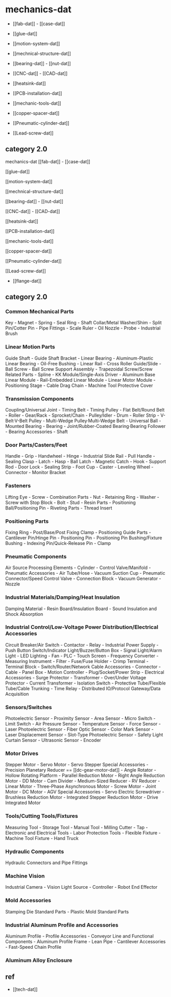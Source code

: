 
# mechanics-dat

- [[fab-dat]] - [[case-dat]]



- [[glue-dat]]

- [[motion-system-dat]]

- [[mechnical-structure-dat]]

- [[bearing-dat]] - [[nut-dat]]

- [[CNC-dat]] - [[CAD-dat]]

- [[heatsink-dat]]

- [[PCB-installation-dat]]

- [[mechanic-tools-dat]]

- [[copper-spacer-dat]]

- [[Pneumatic-cylinder-dat]]

- [[Lead-screw-dat]]


## category 2.0 
mechanics-dat
[[fab-dat]] - [[case-dat]]

[[glue-dat]]

[[motion-system-dat]]

[[mechnical-structure-dat]]

[[bearing-dat]] - [[nut-dat]]

[[CNC-dat]] - [[CAD-dat]]

[[heatsink-dat]]

[[PCB-installation-dat]]

[[mechanic-tools-dat]]

[[copper-spacer-dat]]

[[Pneumatic-cylinder-dat]]

[[Lead-screw-dat]]

- [[flange-dat]]

## category 2.0

### Common Mechanical Parts

Key - Magnet - Spring - Seal Ring - Shaft Collar/Metal Washer/Shim - Split Pin/Cotter Pin - Pipe Fittings - Scale Ruler - Oil Nozzle - Probe - Industrial Brush

### Linear Motion Parts

Guide Shaft - Guide Shaft Bracket - Linear Bearing - Aluminum-Plastic Linear Bearing - Oil-Free Bushing - Linear Rail - Cross Roller Guide/Slide - Ball Screw - Ball Screw Support Assembly - Trapezoidal Screw/Screw Related Parts - Spline - KK Module/Single-Axis Driver - Aluminum Base Linear Module - Rail-Embedded Linear Module - Linear Motor Module - Positioning Stage - Cable Drag Chain - Machine Tool Protective Cover

### Transmission Components

Coupling/Universal Joint - Timing Belt - Timing Pulley - Flat Belt/Round Belt - Roller - Gear/Rack - Sprocket/Chain - Pulley/Idler - Drum - Roller Strip - V-Belt·V-Belt Pulley - Multi-Wedge Pulley·Multi-Wedge Belt - Universal Ball - Mounted Bearing - Bearing - Joint/Rubber-Coated Bearing·Bearing Follower - Bearing Accessories - Shaft

### Door Parts/Casters/Feet

Handle - Grip - Handwheel - Hinge - Industrial Slide Rail - Pull Handle - Sealing Clasp - Latch - Hasp - Ball Latch - Magnetic Catch - Hook - Support Rod - Door Lock - Sealing Strip - Foot Cup - Caster - Leveling Wheel - Connector - Monitor Bracket

### Fasteners

Lifting Eye - Screw - Combination Parts - Nut - Retaining Ring - Washer - Screw with Stop Block - Bolt - Stud - Resin Parts - Positioning Ball/Positioning Pin - Riveting Parts - Thread Insert

### Positioning Parts

Fixing Ring - Post/Base/Post Fixing Clamp - Positioning Guide Parts - Cantilever Pin/Hinge Pin - Positioning Pin - Positioning Pin Bushing/Fixture Bushing - Indexing Pin/Quick-Release Pin - Clamp

### Pneumatic Components

Air Source Processing Elements - Cylinder - Control Valve/Manifold - Pneumatic Accessories - Air Tube/Hose - Vacuum Suction Cup - Pneumatic Connector/Speed Control Valve - Connection Block - Vacuum Generator - Nozzle

### Industrial Materials/Damping/Heat Insulation

Damping Material - Resin Board/Insulation Board - Sound Insulation and Shock Absorption

### Industrial Control/Low-Voltage Power Distribution/Electrical Accessories

Circuit Breaker/Air Switch - Contactor - Relay - Industrial Power Supply - Push Button Switch/Indicator Light/Buzzer/Button Box - Signal Light/Alarm Light - LED Lighting - Fan - PLC - Touch Screen - Frequency Converter - Measuring Instrument - Filter - Fuse/Fuse Holder - Crimp Terminal - Terminal Block - Switch/Router/Network Cable Accessories - Connector - Cable - Panel Box - Motion Controller - Plug/Socket/Power Strip - Electrical Accessories - Surge Protector - Transformer - Over/Under Voltage Protector - Current Transformer - Isolation Switch - Protective Tube/Flexible Tube/Cable Trunking - Time Relay - Distributed IO/Protocol Gateway/Data Acquisition

### Sensors/Switches

Photoelectric Sensor - Proximity Sensor - Area Sensor - Micro Switch - Limit Switch - Air Pressure Sensor - Temperature Sensor - Force Sensor - Laser Photoelectric Sensor - Fiber Optic Sensor - Color Mark Sensor - Laser Displacement Sensor - Slot-Type Photoelectric Sensor - Safety Light Curtain Sensor - Ultrasonic Sensor - Encoder

### Motor Drives

Stepper Motor - Servo Motor - Servo Stepper Special Accessories - Precision Planetary Reducer == [[dc-gear-motor-dat]] - Angle Rotator - Hollow Rotating Platform - Parallel Reduction Motor - Right Angle Reduction Motor - DD Motor - Cam Divider - Medium-Sized Reducer - RV Reducer - Linear Motor - Three-Phase Asynchronous Motor - Screw Motor - Joint Motor - DC Motor - AGV Special Accessories - Servo Electric Screwdriver - Brushless Reduction Motor - Integrated Stepper Reduction Motor - Drive Integrated Motor

### Tools/Cutting Tools/Fixtures

Measuring Tool - Storage Tool - Manual Tool - Milling Cutter - Tap - Electronic and Electrical Tools - Labor Protection Tools - Flexible Fixture - Machine Tool Fixture - Hand Truck

### Hydraulic Components

Hydraulic Connectors and Pipe Fittings

### Machine Vision

Industrial Camera - Vision Light Source - Controller - Robot End Effector

### Mold Accessories

Stamping Die Standard Parts - Plastic Mold Standard Parts

### Industrial Aluminum Profile and Accessories

Aluminum Profile - Profile Accessories - Conveyor Line and Functional Components - Aluminum Profile Frame - Lean Pipe - Cantilever Accessories - Fast-Speed Chain Profile

### Aluminum Alloy Enclosure



## ref 

- [[tech-dat]]
